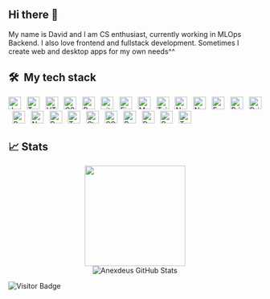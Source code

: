 ## Hi there 👋
My name is David and I am CS enthusiast, currently working in MLOps Backend. I also love frontend and fullstack development. Sometimes I create web and desktop apps for my own needs^^

## 🛠  My tech stack

<a name="tech"></a>

[<img src="https://img.shields.io/badge/JavaScript-282C34?logo=javascript&logoColor=F7DF1E" alt="JavaScript logo" title="JavaScript" height="25" />][tech_anchor]
&nbsp;
[<img src="https://img.shields.io/badge/TypeScript-282C34?logo=typescript&logoColor=3178C6" alt="TypeScript logo" title="TypeScript" height="25" />][tech_anchor]
&nbsp;
[<img src="https://img.shields.io/badge/HTML5-282C34?logo=html5&logoColor=E34F26" alt="HTML5 logo" title="HTML5" height="25" />][tech_anchor]
&nbsp;
[<img src="https://img.shields.io/badge/CSS3-282C34?logo=css&logoColor=1572B6" alt="CSS3 logo" title="CSS3" height="25" />][tech_anchor]
&nbsp;
[<img src="https://img.shields.io/badge/React-282C34?logo=react&logoColor=61DAFB" alt="React logo" title="React" height="25" />][tech_anchor]
&nbsp;
[<img src="https://img.shields.io/badge/git-282C34?logo=git&logoColor=F05032" alt="git logo" title="git" height="25" />][tech_anchor]
&nbsp;
[<img src="https://img.shields.io/badge/Firebase-282C34?logo=firebase&logoColor=FFCA28" alt="Firebase logo" title="Firebase" height="25" />][tech_anchor]
&nbsp;
[<img src="https://img.shields.io/badge/MongoDB-282C34?logo=mongodb&logoColor=47A248" alt="MongoDB logo" title="MongoDB" height="25" />][tech_anchor]
&nbsp;
[<img src="https://img.shields.io/badge/Tailwind%20CSS-282C34?logo=tailwind-css&logoColor=38B2AC" alt="Tailwind CSS logo" title="Tailwind CSS" height="25" />][tech_anchor]
&nbsp;
[<img src="https://img.shields.io/badge/Node.js-282C34?logo=node.js&logoColor=339933" alt="Node.js logo" title="Node.js" height="25" />][tech_anchor]
&nbsp;
[<img src="https://img.shields.io/badge/Next.js-282C34?logo=next.js&logoColor=FFFFFF" alt="Next.js logo" title="Next.js" height="25" />][tech_anchor]
&nbsp;
[<img src="https://img.shields.io/badge/Express-282C34?logo=express&logoColor=FFFFFF" alt="Express.js logo" title="Express.js" height="25" />][tech_anchor]
&nbsp;
[<img src="https://img.shields.io/badge/Prisma-282C34?logo=prisma" alt="Prisma logo" title="Prisma" height="25" />][tech_anchor]
&nbsp;
[<img src="https://img.shields.io/badge/Drizzle-282C34?logo=drizzle" alt="Drizzle logo" title="Drizzle" height="25" />][tech_anchor]
&nbsp;
[<img src="https://img.shields.io/badge/Python-282C34?logo=python" alt="Python logo" title="Python" height="25" />][tech_anchor]
&nbsp;
[<img src="https://img.shields.io/badge/Numpy-282C34?logo=numpy" alt="Numpy logo" title="Numpy" height="25" />][tech_anchor]
&nbsp;
[<img src="https://img.shields.io/badge/Pandas-282C34?logo=pandas" alt="Pandas logo" title="Pandas" height="25" />][tech_anchor]
&nbsp;
[<img src="https://img.shields.io/badge/Torch-282C34?logo=pytorch" alt="Torch logo" title="Torch" height="25" />][tech_anchor]
&nbsp;
[<img src="https://img.shields.io/badge/Streamlit-282C34?logo=streamlit" alt="Streamlit logo" title="Streamlit" height="25" />][tech_anchor]
&nbsp;
[<img src="https://img.shields.io/badge/Sqlite-282C34?logo=sqlite" alt="SQLite logo" title="SQLite" height="25" />][tech_anchor]
&nbsp;
[<img src="https://img.shields.io/badge/Redis-282C34?logo=redis" alt="Redis logo" title="Redis" height="25" />][tech_anchor]
&nbsp;
[<img src="https://img.shields.io/badge/Docker-282C34?logo=docker" alt="Docker logo" title="Docker" height="25" />][tech_anchor]
&nbsp;
[<img src="https://img.shields.io/badge/Rust-282C34?logo=rust" alt="Rust logo" title="Rust" height="25" />][tech_anchor]
&nbsp;
[<img src="https://img.shields.io/badge/Tauri-282C34?logo=tauri" alt="Tauri logo" title="Tauri" height="25" />][tech_anchor]
&nbsp;

## &#x1f4c8; Stats

<div align="center">
    <img height="200px" src="https://github-readme-stats.vercel.app/api/top-langs/?username=Anexdeus&theme=ambient_gradient&layout=compact&exclude_repo=classic-ml-mipt&hide=html"/>
</div>
<div align="center">
  <img align="center" src="https://github-readme-stats.vercel.app/api?username=Anexdeus&show_icons=true&line_height=27&count_private=true&theme=ambient_gradient&include_all_commits=true" alt="Anexdeus GitHub Stats" />
</div>

![Visitor Badge](https://visitor-badge.laobi.icu/badge?page_id=anexdeus.anexdeus)

[tech_anchor]: #tech
